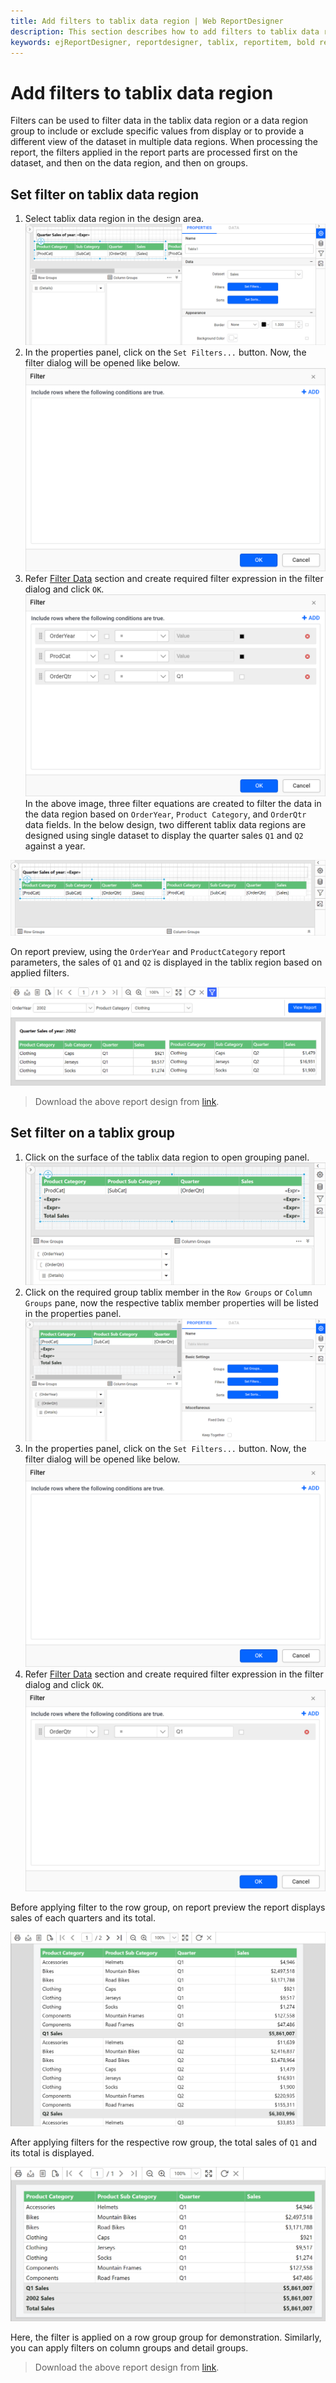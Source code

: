 ```yaml
---
title: Add filters to tablix data region | Web ReportDesigner
description: This section describes how to add filters to tablix data regions and group in the Bold Report Designer
keywords: ejReportDesigner, reportdesigner, tablix, reportitem, bold reports, documentation, help, ej, user guide, demo, samples, bold reports, bold reporting, filters
---
```


# Add filters to tablix data region

Filters can be used to filter data in the tablix data region or a data region group to include or exclude specific values from display or to provide a different view of the dataset in multiple data regions. When processing the report, the filters applied in the report parts are processed first on the dataset, and then on the data region, and then on groups.

## Set filter on tablix data region

1. Select tablix data region in the design area.
   ![Filter dialog](/static/assets/on-premise/images/report-designer/report-items/add-filter-to-tablix-data-region/select-data-region.png '#width=600px')
2. In the properties panel, click on the `Set Filters...` button. Now, the filter dialog will be opened like below.
   ![Filter dialog](/static/assets/on-premise/images/report-designer/report-items/tablix/filters-dialog.png '#width=385px')
3. Refer [Filter Data](./../../../compose-report/filter-data/) section and create required filter expression in the filter dialog and click `OK`.
   ![Filter dialog](/static/assets/on-premise/images/report-designer/report-items/add-filter-to-tablix-data-region/create-filter-expressions.png '#width=385px')
In the above image, three filter equations are created to filter the data in the data region based on `OrderYear`, `Product Category`, and `OrderQtr` data fields. In the below design, two different tablix data regions are designed using single dataset to display the quarter sales `Q1` and `Q2` against a year.

![Filter dialog](/static/assets/on-premise/images/report-designer/report-items/add-filter-to-tablix-data-region/report-design-view.png '#width=600px')

On report preview, using the `OrderYear` and `ProductCategory` report parameters, the sales of `Q1` and `Q2` is displayed in the tablix region based on applied filters.

![Filter dialog](/static/assets/on-premise/images/report-designer/report-items/add-filter-to-tablix-data-region/report-preview.png '#width=600px')

> Download the above report design from [link](https://github.com/boldreports/resources/tree/master/docs/report-designer/tablix/add-filters-to-tablix-data-region.rdl).

## Set filter on a tablix group

1. Click on the surface of the tablix data region to open grouping panel.
   ![Filter dialog](/static/assets/on-premise/images/report-designer/report-items/add-filter-to-tablix-data-region/enable-grouping-panel.png '#width=600px')
2. Click on the required group tablix member in the `Row Groups` or `Column Groups` pane, now the respective tablix member properties will be listed in the properties panel.
   ![Filter dialog](/static/assets/on-premise/images/report-designer/report-items/add-filter-to-tablix-data-region/open-member-properties.png '#width=600px')
3. In the properties panel, click on the `Set Filters...` button. Now, the filter dialog will be opened like below.
   ![Filter dialog](/static/assets/on-premise/images/report-designer/report-items/tablix/filters-dialog.png '#width=385px')
4. Refer [Filter Data](./../../../compose-report/filter-data/) section and create required filter expression in the filter dialog and click `OK`.
   ![Filter dialog](/static/assets/on-premise/images/report-designer/report-items/add-filter-to-tablix-data-region/filter-equation-for-group.png '#width=385px')

Before applying filter to the row group, on report preview the report displays sales of each quarters and its total.

![Filter dialog](/static/assets/on-premise/images/report-designer/report-items/add-filter-to-tablix-data-region/before-applying-filter-report-preview.png '#width=425px')

After applying filters for the respective row group, the total sales of `Q1` and its total is displayed.

![Filter dialog](/static/assets/on-premise/images/report-designer/report-items/add-filter-to-tablix-data-region/after-applying-filter-report-preview.png '#width=425px')

Here, the filter is applied on a row group group for demonstration. Similarly, you can apply filters on column groups and detail groups.

> Download the above report design from [link](https://github.com/boldreports/resources/tree/master/docs/report-designer/tablix/set-filter-on-a-tablix-group.rdl).